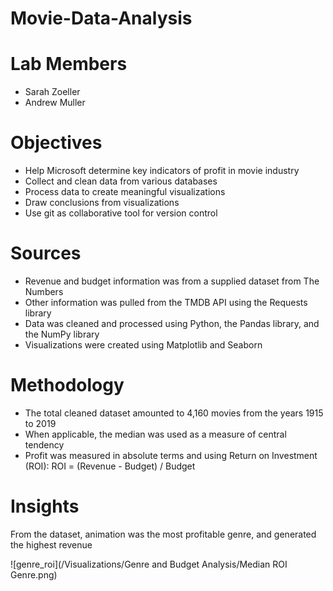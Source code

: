 # Movie-Data-Analysis
# Lab Members
- Sarah Zoeller
- Andrew Muller
# Objectives
- Help Microsoft determine key indicators of profit in movie industry
- Collect and clean data from various databases
- Process data to create meaningful visualizations
- Draw conclusions from visualizations
- Use git as collaborative tool for version control
# Sources
- Revenue and budget information was from a supplied dataset from The Numbers 
- Other information was pulled from the TMDB API using the Requests library
- Data was cleaned and processed using Python, the Pandas library, and the NumPy library
- Visualizations were created using Matplotlib and Seaborn
# Methodology
- The total cleaned dataset amounted to 4,160 movies from the years 1915 to 2019
- When applicable, the median was used as a measure of central tendency
- Profit was measured in absolute terms and using Return on Investment (ROI):
  ROI = (Revenue - Budget) / Budget
# Insights
  From the dataset, animation was the most profitable genre, and generated the highest revenue
  
  ![genre_roi](/Visualizations/Genre and Budget Analysis/Median ROI Genre.png)
